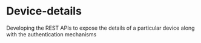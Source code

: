 # Device-details
Developing the REST APIs to expose the details of a particular device along with the authentication mechanisms
